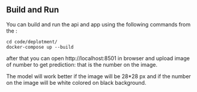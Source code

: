 ## Build and Run
You can build and run the api and app using the following commands from the :
```commandline
cd code/deplotment/
docker-compose up --build
```

after that you can open http://localhost:8501 in browser and upload image of number to get prediction: that is the number on the image.

The model will work better if the image will be 28*28 px and if the number on the image will be white colored on black background. 